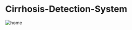 # Cirrhosis-Detection-System

![home](https://github.com/MainakRepositor/Cirrhosis-Detection-System/assets/64016811/d1033f9a-6c1b-489b-b708-8c7273cb4900)
